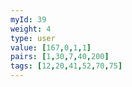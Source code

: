 ```yaml
---
myId: 39
weight: 4
type: user
value: [167,0,1,1]
pairs: [1,30,7,40,200]
tags: [12,20,41,52,70,75]
---
```

